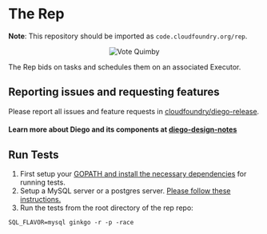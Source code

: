 The Rep
==============

**Note**: This repository should be imported as `code.cloudfoundry.org/rep`.

<p align="center">
  <img src="http://i.imgur.com/3bd2VFS.jpg" alt="Vote Quimby" title="He'd Vote For You" />
</p>

The Rep bids on tasks and schedules them on an associated Executor.

## Reporting issues and requesting features

Please report all issues and feature requests in [cloudfoundry/diego-release](https://github.com/cloudfoundry/diego-release/issues).

#### Learn more about Diego and its components at [diego-design-notes](https://github.com/cloudfoundry/diego-design-notes)


## Run Tests

1. First setup your [GOPATH and install the necessary dependencies](https://github.com/cloudfoundry/diego-release/blob/develop/CONTRIBUTING.md#initial-setup) for running tests.
1. Setup a MySQL server or a postgres server. [Please follow these instructions.](https://github.com/cloudfoundry/diego-release/blob/develop/CONTRIBUTING.md#running-the-sql-unit-tests)
1. Run the tests from the root directory of the rep repo:
```
SQL_FLAVOR=mysql ginkgo -r -p -race
```
